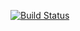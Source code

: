 [![Build Status](https://travis-ci.com/avivaid/MyGroceries.svg?branch=master)](https://travis-ci.com/avivaid/MyGroceries)
